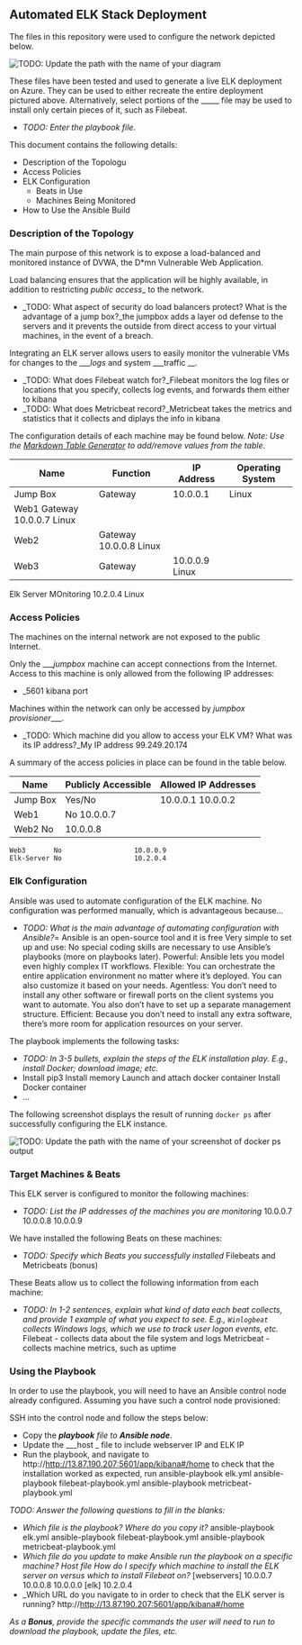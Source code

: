 
## Automated ELK Stack Deployment

The files in this repository were used to configure the network depicted below.

![TODO: Update the path with the name of your diagram](Images/diagram_filename.png)

These files have been tested and used to generate a live ELK deployment on Azure. They can be used to either recreate the entire deployment pictured above. Alternatively, select portions of the _____ file may be used to install only certain pieces of it, such as Filebeat.

  - _TODO: Enter the playbook file._

This document contains the following details:
- Description of the Topologu
- Access Policies
- ELK Configuration
  - Beats in Use
  - Machines Being Monitored
- How to Use the Ansible Build


### Description of the Topology

The main purpose of this network is to expose a load-balanced and monitored instance of DVWA, the D*mn Vulnerable Web Application.

Load balancing ensures that the application will be highly available, in addition to restricting _public access__ to the network.
- _TODO: What aspect of security do load balancers protect? What is the advantage of a jump box?_the jumpbox adds a layer od defense to the servers and it prevents the outside from direct access to your virtual machines, in the event of a breach. 

Integrating an ELK server allows users to easily monitor the vulnerable VMs for changes to the ____logs_ and system ___traffic __.
- _TODO: What does Filebeat watch for?_Filebeat monitors the log files or locations that you specify, collects log events, and forwards them either to kibana 
- _TODO: What does Metricbeat record?_Metricbeat takes the metrics and statistics that it collects and diplays the info in kibana 

The configuration details of each machine may be found below.
_Note: Use the [Markdown Table Generator](http://www.tablesgenerator.com/markdown_tables) to add/remove values from the table_.

| Name     | Function | IP Address | Operating System |
|----------|----------|------------|------------------|
| Jump Box | Gateway  | 10.0.0.1   | Linux            |
|  Web1      Gateway     10.0.0.7    Linux    |                  |
| Web2     | Gateway     10.0.0.8     Linux  |                  |
| Web3   |   Gateway    | 10.0.0.9    Linux                |                                                                                                                       
  Elk Server MOnitoring   10.2.0.4    Linux 

### Access Policies

The machines on the internal network are not exposed to the public Internet. 

Only the ____jumpbox_ machine can accept connections from the Internet. Access to this machine is only allowed from the following IP addresses:
- _5601 kibana port 


Machines within the network can only be accessed by _jumpbox provisioner____.
- _TODO: Which machine did you allow to access your ELK VM? What was its IP address?_My IP address 99.249.20.174

A summary of the access policies in place can be found in the table below.

| Name     | Publicly Accessible | Allowed IP Addresses |
|----------|---------------------|----------------------|
| Jump Box | Yes/No              | 10.0.0.1 10.0.0.2    |
|   Web1     | No                  10.0.0.7                     |                      |
|   Web2       No                 |10.0.0.8                    |
    Web3       No                  10.0.0.9
    Elk-Server No                  10.2.0.4

### Elk Configuration

Ansible was used to automate configuration of the ELK machine. No configuration was performed manually, which is advantageous because...
- _TODO: What is the main advantage of automating configuration with Ansible?_=
Ansible is an open-source tool and it is free
Very simple to set up and use: No special coding skills are necessary to use Ansible’s playbooks (more on playbooks later).
Powerful: Ansible lets you model even highly complex IT workflows.
Flexible: You can orchestrate the entire application environment no matter where it’s deployed. You can also customize it based on your needs.
Agentless: You don’t need to install any other software or firewall ports on the client systems you want to automate. You also don’t have to set up a separate management structure.
Efficient: Because you don’t need to install any extra software, there’s more room for application resources on your server.

The playbook implements the following tasks:
- _TODO: In 3-5 bullets, explain the steps of the ELK installation play. E.g., install Docker; download image; etc._
- Install pip3
  Install memory
  Launch and attach docker container 
  Install Docker container 
- ...

The following screenshot displays the result of running `docker ps` after successfully configuring the ELK instance.

![TODO: Update the path with the name of your screenshot of docker ps output](Images/docker_ps_output.png)

### Target Machines & Beats
This ELK server is configured to monitor the following machines:
- _TODO: List the IP addresses of the machines you are monitoring_
10.0.0.7
10.0.0.8
10.0.0.9

We have installed the following Beats on these machines:
- _TODO: Specify which Beats you successfully installed_
Filebeats and Metricbeats (bonus) 

These Beats allow us to collect the following information from each machine:
- _TODO: In 1-2 sentences, explain what kind of data each beat collects, and provide 1 example of what you expect to see. E.g., `Winlogbeat` collects Windows logs, which we use to track user logon events, etc._
Filebeat - collects data about the file system and logs 
Metricbeat - collects machine metrics, such as uptime 

### Using the Playbook
In order to use the playbook, you will need to have an Ansible control node already configured. Assuming you have such a control node provisioned: 

SSH into the control node and follow the steps below:
- Copy the ___playbook__ file to __Ansible node___.
- Update the ___host _ file to include webserver IP and ELK IP
- Run the playbook, and navigate to http://http://13.87.190.207:5601/app/kibana#/home to check that the installation worked as expected, run 
 ansible-playbook elk.yml 
 ansible-playbook filebeat-playbook.yml
 ansible-playbook metricbeat-playbook.yml 

_TODO: Answer the following questions to fill in the blanks:_
- _Which file is the playbook? Where do you copy it?_
ansible-playbook elk.yml 
 ansible-playbook filebeat-playbook.yml
 ansible-playbook metricbeat-playbook.yml
- _Which file do you update to make Ansible run the playbook on a specific machine? Host file 
How do I specify which machine to install the ELK server on versus which to install Filebeat on?_
[webservers]
10.0.0.7
10.0.0.8
10.0.0.0
[elk]
10.2.0.4
- _Which URL do you navigate to in order to check that the ELK server is running? http://http://13.87.190.207:5601/app/kibana#/home

_As a **Bonus**, provide the specific commands the user will need to run to download the playbook, update the files, etc._
